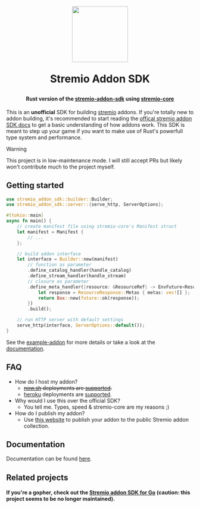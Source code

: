 <h1 align="center">
  <img width="150" src="https://i.imgur.com/QaYvRVJ.png" />
  <p>Stremio Addon SDK</p>
</h1>

<h4 align="center">Rust version of the <a href="https://github.com/Stremio/stremio-addon-sdk" target="_blak">stremio-addon-sdk</a> using <a href="https://github.com/Stremio/stremio-core" target="_blank">stremio-core</a></h4>

This is an **unofficial** SDK for building [stremio](https://www.stremio.com/) addons. If you're totally new to addon building, it's recommended to start reading the [offical stremio addon SDK docs](https://github.com/Stremio/stremio-addon-sdk/tree/master/docs) to get a basic understanding of how addons work. This SDK is meant to step up your game if you want to make use of Rust's powerfull type system and performance.

> [!WARNING]  
> This project is in low-maintenance mode. I will still accept PRs but likely won't contribute much to the project myself.

## Getting started
```rust
use stremio_addon_sdk::builder::Builder;
use stremio_addon_sdk::server::{serve_http, ServerOptions};

#[tokio::main]
async fn main() {
    // create manifest file using stremio-core's Manifest struct
    let manifest = Manifest {
        // ...
    };

    // build addon interface
    let interface = Builder::new(manifest)
        // function as parameter
        .define_catalog_handler(handle_catalog)
        .define_stream_handler(handle_stream)
        // closure as parameter
        .define_meta_handler(|resource: &ResourceRef| -> EnvFuture<ResourceResponse> {
            let response = ResourceResponse::Metas { metas: vec![] };
            return Box::new(future::ok(response));
        })
        .build();

    // run HTTP server with default settings
    serve_http(interface, ServerOptions::default());
}
```

See the [example-addon](example-addon) for more details or take a look at the [documentation](https://github.com/sleeyax/stremio-addon-sdk/wiki/Addon).

## FAQ
* How do I host my addon?
    * ~~[now.sh](https://zeit.co/home) deployments are [supported](https://github.com/sleeyax/stremio-addon-sdk/wiki/Now).~~
    * [heroku](https://dashboard.heroku.com) deployments are [supported](https://github.com/sleeyax/stremio-addon-sdk/wiki/Heroku).
* Why would I use this over the official SDK?
    * You tell me. Types, speed & stremio-core are my reasons ;)
* How do I publish my addon?
    * Use [this website](https://stremio.github.io/stremio-publish-addon/) to publish your addon to the public Stremio addon collection.

## Documentation
Documentation can be found [here](https://github.com/sleeyax/stremio-addon-sdk/wiki).

## Related projects
#### If you're a gopher, check out the [Stremio addon SDK for Go](https://github.com/Deflix-tv/go-stremio) (caution: this project seems to be no longer maintained).
